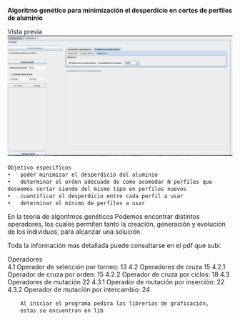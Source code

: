 **Algoritmo genético para minimización el desperdicio en cortes de perfiles de aluminio**

Vista previa 
![vista previa interfaz](https://github.com/Eduardishion/algoritomoGeneticoCortesAluminio/blob/master/ima.png)

```
Objetivo específicos
•	poder minimizar el desperdicio del aluminio 
•	determinar el orden adecuado de como acomodar N perfiles que deseemos cortar siendo del mismo tipo en perfiles nuevos
•	cuantificar el desperdicio entre cada perfil a usar
•	determinar el mínimo de perfiles a usar 

```

En la teoría de algoritmos genéticos 
Podemos encontrar distintos operadores, los cuales permiten
tanto la creación, generación y evolución de  los individuos,
para alcanzar una solución.

Toda la información mas detallada puede consultarse en el pdf que subi.


Operadores	
4.1 Operador de selección por torneo:	13
4.2	Operadores de cruza	15
4.2.1	Operador de cruza por orden:	15
4.2.2	Operador de cruza por ciclos:	18
4.3	Operadores de mutación	22
4.3.1	Operador de mutación por inserción:	22
4.3.2	Operador de mutación por intercambio:	24


```
    Al iniciar el programa pedira las librerias de graficación, 
    estas se encuentran en lib
```

